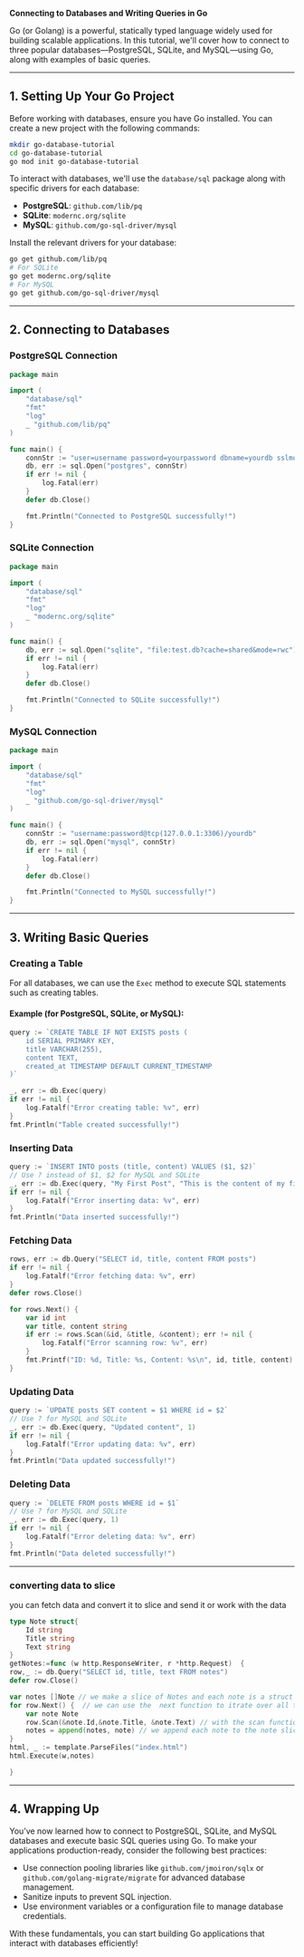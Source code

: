 **Connecting to Databases and Writing Queries in Go**

Go (or Golang) is a powerful, statically typed language widely used for building scalable applications. In this tutorial, we'll cover how to connect to three popular databases—PostgreSQL, SQLite, and MySQL—using Go, along with examples of basic queries.

---

## **1. Setting Up Your Go Project**

Before working with databases, ensure you have Go installed. You can create a new project with the following commands:

```bash
mkdir go-database-tutorial
cd go-database-tutorial
go mod init go-database-tutorial
```

To interact with databases, we'll use the `database/sql` package along with specific drivers for each database:

- **PostgreSQL**: `github.com/lib/pq`
- **SQLite**: `modernc.org/sqlite`
- **MySQL**: `github.com/go-sql-driver/mysql`

Install the relevant drivers for your database:

```bash
go get github.com/lib/pq
# For SQLite
go get modernc.org/sqlite
# For MySQL
go get github.com/go-sql-driver/mysql
```

---

## **2. Connecting to Databases**

### **PostgreSQL Connection**

```go
package main

import (
	"database/sql"
	"fmt"
	"log"
	_ "github.com/lib/pq"
)

func main() {
	connStr := "user=username password=yourpassword dbname=yourdb sslmode=disable"
	db, err := sql.Open("postgres", connStr)
	if err != nil {
		log.Fatal(err)
	}
	defer db.Close()

	fmt.Println("Connected to PostgreSQL successfully!")
}
```

### **SQLite Connection**

```go
package main

import (
	"database/sql"
	"fmt"
	"log"
	_ "modernc.org/sqlite"
)

func main() {
	db, err := sql.Open("sqlite", "file:test.db?cache=shared&mode=rwc")
	if err != nil {
		log.Fatal(err)
	}
	defer db.Close()

	fmt.Println("Connected to SQLite successfully!")
}
```

### **MySQL Connection**

```go
package main

import (
	"database/sql"
	"fmt"
	"log"
	_ "github.com/go-sql-driver/mysql"
)

func main() {
	connStr := "username:password@tcp(127.0.0.1:3306)/yourdb"
	db, err := sql.Open("mysql", connStr)
	if err != nil {
		log.Fatal(err)
	}
	defer db.Close()

	fmt.Println("Connected to MySQL successfully!")
}
```

---

## **3. Writing Basic Queries**

### **Creating a Table**

For all databases, we can use the `Exec` method to execute SQL statements such as creating tables.

#### Example (for PostgreSQL, SQLite, or MySQL):

```go
query := `CREATE TABLE IF NOT EXISTS posts (
	id SERIAL PRIMARY KEY,
	title VARCHAR(255),
	content TEXT,
	created_at TIMESTAMP DEFAULT CURRENT_TIMESTAMP
)`

_, err := db.Exec(query)
if err != nil {
	log.Fatalf("Error creating table: %v", err)
}
fmt.Println("Table created successfully!")
```

### **Inserting Data**

```go
query := `INSERT INTO posts (title, content) VALUES ($1, $2)`
// Use ? instead of $1, $2 for MySQL and SQLite
_, err := db.Exec(query, "My First Post", "This is the content of my first post.")
if err != nil {
	log.Fatalf("Error inserting data: %v", err)
}
fmt.Println("Data inserted successfully!")
```

### **Fetching Data**

```go
rows, err := db.Query("SELECT id, title, content FROM posts")
if err != nil {
	log.Fatalf("Error fetching data: %v", err)
}
defer rows.Close()

for rows.Next() {
	var id int
	var title, content string
	if err := rows.Scan(&id, &title, &content); err != nil {
		log.Fatalf("Error scanning row: %v", err)
	}
	fmt.Printf("ID: %d, Title: %s, Content: %s\n", id, title, content)
}
```

### **Updating Data**

```go
query := `UPDATE posts SET content = $1 WHERE id = $2`
// Use ? for MySQL and SQLite
_, err := db.Exec(query, "Updated content", 1)
if err != nil {
	log.Fatalf("Error updating data: %v", err)
}
fmt.Println("Data updated successfully!")
```

### **Deleting Data**

```go
query := `DELETE FROM posts WHERE id = $1`
// Use ? for MySQL and SQLite
_, err := db.Exec(query, 1)
if err != nil {
	log.Fatalf("Error deleting data: %v", err)
}
fmt.Println("Data deleted successfully!")
```

---



### converting data to slice 

you can fetch data and convert it to slice and send it or work with the data


```go
type Note struct{
	Id string
	Title string
	Text string
}
getNotes:=func (w http.ResponseWriter, r *http.Request)  {
row,_ := db.Query("SELECT id, title, text FROM notes")
defer row.Close()

var notes []Note // we make a slice of Notes and each note is a struct 
for row.Next() {  // we can use the  next function to itrate over all the rows inside the qurey 
	var note Note
	row.Scan(&note.Id,&note.Title, &note.Text) // with the scan function we add all the data to each note inside the slice 
	notes = append(notes, note) // we append each note to the note slice 
}
html, _ := template.ParseFiles("index.html")
html.Execute(w,notes)

}
```



---

## **4. Wrapping Up**

You’ve now learned how to connect to PostgreSQL, SQLite, and MySQL databases and execute basic SQL queries using Go. To make your applications production-ready, consider the following best practices:

- Use connection pooling libraries like `github.com/jmoiron/sqlx` or `github.com/golang-migrate/migrate` for advanced database management.
- Sanitize inputs to prevent SQL injection.
- Use environment variables or a configuration file to manage database credentials.

With these fundamentals, you can start building Go applications that interact with databases efficiently!


